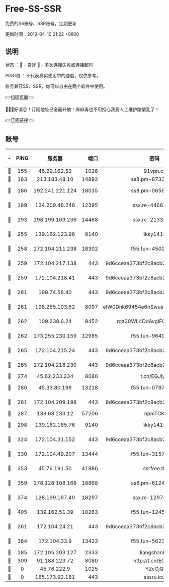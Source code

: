 # Free-SS-SSR

免费的SS账号、SSR账号，定期更新

更新时间：2019-04-10 21:22 +0800

## 说明

状态     ：🙂 - 良好 🙁 - 多次连接失败或连接超时

PING值   ：不代表真实使用中的速度，仅供参考。

账号兼容SS、SSR，你可以自由在两个软件中使用。

👉[扫码页面](https://liesauer.github.io/Free-SS-SSR/)👈

🎉🎉🎉好消息！订阅地址已全面开放！麻麻再也不用担心我要人工维护酸酸乳了！

👉[订阅链接](https://www.liesauer.net/yogurt/subscribe?ACCESS_TOKEN=DAYxR3mMaZAsaqUb)👈

## 账号

|-|PING|服务器|端口|密码|加密方式|区域|
|:----:|:----:|:-----:|-----:|:----:|:----:|:----:|
|🙂|155|46.29.162.52|1026|91vpn.cf|rc4-md5|RU|
|🙂|183|213.183.48.10|14892|ss8.pm-87338912|rc4-md5|RU|
|🙂|186|192.241.221.124|18035|ss8.pm-06567383|aes-256-cfb|US|
|🙂|189|134.209.48.248|12395|ssx.re-44663081|aes-256-cfb|US|
|🙂|193|198.199.109.236|14488|ssx.re-21338786|aes-256-cfb|US|
|🙂|255|139.162.123.96|9140|likky1415|aes-256-cfb|JP|
|🙂|258|172.104.211.238|18302|f55.fun-45027233|aes-256-cfb|US|
|🙂|259|172.104.217.138|443|9d6cceaa373bf2c8acb22e60b6a58be6|aes-256-cfb|US|
|🙂|259|172.104.218.41|443|9d6cceaa373bf2c8acb22e60b6a58be6|aes-256-cfb|US|
|🙂|261|198.74.58.40|443|9d6cceaa373bf2c8acb22e60b6a58be6|aes-256-cfb|US|
|🙂|261|198.255.103.62|8097|eIW0Dnk69454e6nSwuspv9DmS201tQ0D|aes-256-cfb|US|
|🙂|262|109.238.6.24|9452|rqa30WL4DdAvgIFG6Fs3znzTa|aes-256-cfb|FR|
|🙂|262|173.255.230.159|12985|f55.fun-96498038|aes-256-cfb|US|
|🙂|265|172.104.215.24|443|9d6cceaa373bf2c8acb22e60b6a58be6|aes-256-cfb|US|
|🙂|265|172.104.218.230|443|9d6cceaa373bf2c8acb22e60b6a58be6|aes-256-cfb|US|
|🙂|274|45.62.233.234|8080|t.cn/EGJIyrl|rc4-md5|CA|
|🙂|280|45.33.80.198|13218|f55.fun-07974196|aes-256-cfb|US|
|🙂|281|172.104.209.198|443|9d6cceaa373bf2c8acb22e60b6a58be6|aes-256-cfb|US|
|🙂|287|138.68.233.12|57206|npmTCK|rc4-md5|US|
|🙂|298|139.162.185.76|9140|likky1415|aes-256-cfb|DE|
|🙂|324|172.104.31.152|443|9d6cceaa373bf2c8acb22e60b6a58be6|aes-256-cfb|US|
|🙂|330|172.104.49.207|13444|f55.fun-31573422|aes-256-cfb|SG|
|🙂|353|45.76.191.50|41986|ssrfree.tk|aes-256-cfb|SG|
|🙂|359|178.128.108.168|18868|ss8.pm-61244381|aes-256-cfb|SG|
|🙂|374|128.199.167.40|18297|ssx.re-12975235|aes-256-cfb|SG|
|🙂|405|139.162.51.39|10263|f55.fun-12455143|aes-256-cfb|SG|
|🙂|261|172.104.24.21|443|9d6cceaa373bf2c8acb22e60b6a58be6|aes-256-cfb|US|
|🙂|364|172.104.33.9|13433|f55.fun-56236009|aes-256-cfb|SG|
|🙁|185|172.105.203.127|2333|liangshanbo|chacha20|JP|
|🙁|309|91.188.223.72|8080|http://t.cn/EGJIyrl|rc4-md5|RU|
|🙁|0|45.76.222.9|1025|YZcCjQ|rc4-md5|JP|
|🙁|0|185.173.92.181|443|sssru.icu|rc4-md5|RU|
